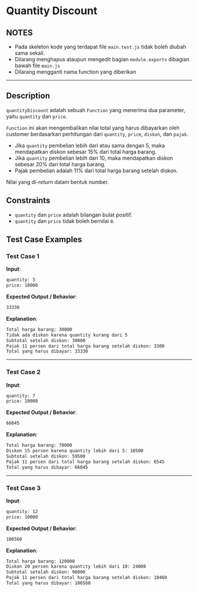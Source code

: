 # Quantity Discount

## NOTES

- Pada skeleton kode yang terdapat file `main.test.js` tidak boleh diubah sama sekali.
- Dilarang menghapus ataupun mengedit bagian `module.exports` dibagian bawah file `main.js`
- Dilarang mengganti nama function yang diberikan

---

## Description

`quantityDiscount` adalah sebuah `Function` yang menerima dua parameter, yaitu `quantity` dan `price`.

`Function` ini akan mengembalikan nilai total yang harus dibayarkan oleh customer berdasarkan perhitungan dari `quantity`, `price`, `diskon`, dan `pajak`.

- Jika `quantity` pembelian lebih dari atau sama dengan 5, maka mendapatkan diskon sebesar 15% dari total harga barang.
- Jika `quantity` pembelian lebih dari 10, maka mendapatkan diskon sebesar 20% dari total harga barang.
- Pajak pembelian adalah 11% dari total harga barang setelah diskon.

Nilai yang di-_return_ dalam bentuk number.

## Constraints

- `quantity` dan `price` adalah bilangan bulat positif.
- `quantity` dan `price` tidak boleh bernilai `0`.

## Test Case Examples

### Test Case 1

**Input**:

```txt
quantity: 3
price: 10000
```

**Expected Output / Behavior**:

```txt
33330
```

**Explanation**:

```txt
Total harga barang: 30000
Tidak ada diskon karena quantity kurang dari 5
Subtotal setelah diskon: 30000
Pajak 11 persen dari total harga barang setelah diskon: 3300
Total yang harus dibayar: 33330
```

---

### Test Case 2

**Input**:

```txt
quantity: 7
price: 10000
```

**Expected Output / Behavior**:

```txt
66045
```

**Explanation**:

```txt
Total harga barang: 70000
Diskon 15 persen karena quantity lebih dari 5: 10500
Subtotal setelah diskon: 59500
Pajak 11 persen dari total harga barang setelah diskon: 6545
Total yang harus dibayar: 66045
```

---

### Test Case 3

**Input**:

```txt
quantity: 12
price: 10000
```

**Expected Output / Behavior**:

```txt
106560
```

**Explanation**:

```txt
Total harga barang: 120000
Diskon 20 persen karena quantity lebih dari 10: 24000
Subtotal setelah diskon: 96000
Pajak 11 persen dari total harga barang setelah diskon: 10460
Total yang harus dibayar: 106560
```
